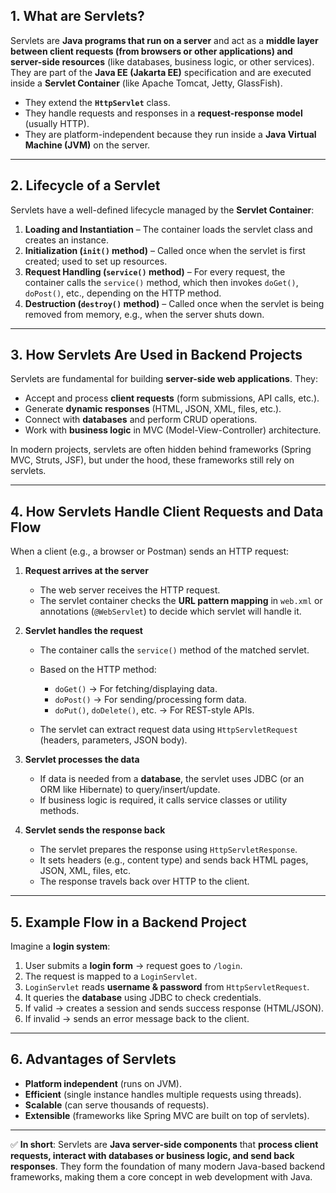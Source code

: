 

## 1. What are Servlets?

Servlets are **Java programs that run on a server** and act as a **middle layer between client requests (from browsers or other applications) and server-side resources** (like databases, business logic, or other services).
They are part of the **Java EE (Jakarta EE)** specification and are executed inside a **Servlet Container** (like Apache Tomcat, Jetty, GlassFish).

* They extend the **`HttpServlet`** class.
* They handle requests and responses in a **request-response model** (usually HTTP).
* They are platform-independent because they run inside a **Java Virtual Machine (JVM)** on the server.

---

## 2. Lifecycle of a Servlet

Servlets have a well-defined lifecycle managed by the **Servlet Container**:

1. **Loading and Instantiation** – The container loads the servlet class and creates an instance.
2. **Initialization (`init()` method)** – Called once when the servlet is first created; used to set up resources.
3. **Request Handling (`service()` method)** – For every request, the container calls the `service()` method, which then invokes `doGet()`, `doPost()`, etc., depending on the HTTP method.
4. **Destruction (`destroy()` method)** – Called once when the servlet is being removed from memory, e.g., when the server shuts down.

---

## 3. How Servlets Are Used in Backend Projects

Servlets are fundamental for building **server-side web applications**. They:

* Accept and process **client requests** (form submissions, API calls, etc.).
* Generate **dynamic responses** (HTML, JSON, XML, files, etc.).
* Connect with **databases** and perform CRUD operations.
* Work with **business logic** in MVC (Model-View-Controller) architecture.

In modern projects, servlets are often hidden behind frameworks (Spring MVC, Struts, JSF), but under the hood, these frameworks still rely on servlets.

---

## 4. How Servlets Handle Client Requests and Data Flow

When a client (e.g., a browser or Postman) sends an HTTP request:

1. **Request arrives at the server**

    * The web server receives the HTTP request.
    * The servlet container checks the **URL pattern mapping** in `web.xml` or annotations (`@WebServlet`) to decide which servlet will handle it.

2. **Servlet handles the request**

    * The container calls the `service()` method of the matched servlet.
    * Based on the HTTP method:

        * `doGet()` → For fetching/displaying data.
        * `doPost()` → For sending/processing form data.
        * `doPut()`, `doDelete()`, etc. → For REST-style APIs.
    * The servlet can extract request data using `HttpServletRequest` (headers, parameters, JSON body).

3. **Servlet processes the data**

    * If data is needed from a **database**, the servlet uses JDBC (or an ORM like Hibernate) to query/insert/update.
    * If business logic is required, it calls service classes or utility methods.

4. **Servlet sends the response back**

    * The servlet prepares the response using `HttpServletResponse`.
    * It sets headers (e.g., content type) and sends back HTML pages, JSON, XML, files, etc.
    * The response travels back over HTTP to the client.

---

## 5. Example Flow in a Backend Project

Imagine a **login system**:

1. User submits a **login form** → request goes to `/login`.
2. The request is mapped to a `LoginServlet`.
3. `LoginServlet` reads **username & password** from `HttpServletRequest`.
4. It queries the **database** using JDBC to check credentials.
5. If valid → creates a session and sends success response (HTML/JSON).
6. If invalid → sends an error message back to the client.

---

## 6. Advantages of Servlets

* **Platform independent** (runs on JVM).
* **Efficient** (single instance handles multiple requests using threads).
* **Scalable** (can serve thousands of requests).
* **Extensible** (frameworks like Spring MVC are built on top of servlets).

---

✅ **In short**:
Servlets are **Java server-side components** that **process client requests, interact with databases or business logic, and send back responses**. They form the foundation of many modern Java-based backend frameworks, making them a core concept in web development with Java.

